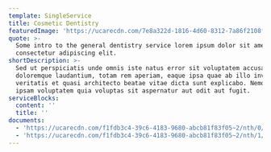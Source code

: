 ```yaml
---
template: SingleService
title: Cosmetic Dentistry
featuredImage: 'https://ucarecdn.com/7e8a322d-1816-4d60-8312-7a86f2108fe0/'
quote: >-
  Some intro to the general dentistry service lorem ipsum dolor sit amet,
  consectetur adipiscing elit.
shortDescription: >-
  Sed ut perspiciatis unde omnis iste natus error sit voluptatem accusantium
  doloremque laudantium, totam rem aperiam, eaque ipsa quae ab illo inventore
  veritatis et quasi architecto beatae vitae dicta sunt explicabo. Nemo enim
  ipsam voluptatem quia voluptas sit aspernatur aut odit aut fugit.
serviceBlocks:
  content: ''
  title: ''
documents:
  - 'https://ucarecdn.com/f1fdb3c4-39c6-4183-9680-abcb81f83f05~2/nth/0/'
  - 'https://ucarecdn.com/f1fdb3c4-39c6-4183-9680-abcb81f83f05~2/nth/1/'
---
```

